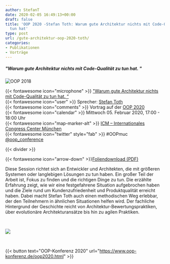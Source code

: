 ```yaml
---
author: StefanT
date: 2020-02-05 16:49:13+00:00
draft: false
title: 'OOP 2020 -Stefan Toth: Warum gute Architektur nichts mit Code-Qualität zu
  tun hat'
type: post
url: /gute-architektur-oop-2020-toth/
categories:
- Publikationen
- Vorträge
---
```


##### "Warum gute Architektur nichts mit Code-Qualität zu tun hat. "









![OOP 2018](https://www.embarc.de/wp-content/uploads/2017/09/logo-sub-title_oop.png)















{{< fontawesome icon="microphone" >}} ["Warum gute Architektur nichts mit Code-Qualität zu tun hat. “](https://www.oop-konferenz.de/oop2020/programm/konferenzprogramm/sessiondetails/action/detail/session/mi-24-5/title/warum-gute-architektur-nichts-mit-code-qualitaet-zu-tun-hat.html)  
{{< fontawesome icon="user" >}} Sprecher: [Stefan Toth](https://www.embarc.de/stefan-toth/)  
{{< fontawesome icon="comments" >}} Vortrag auf der [OOP 2020](https://www.oop-konferenz.de/oop2020.html)  
{{< fontawesome icon="calendar" >}} Mittwoch 05. Februar 2020, 17:00 - 18:00 Uhr  
{{< fontawesome icon="map-marker-alt" >}} [ICM – Internationales Congress Center München](https://www.oop-konferenz.de/oop2020/service/anreise-hotel/location.html)  
{{< fontawesome icon="twitter" style="fab" >}} #OOPmuc [@oop_conference](https://twitter.com/oop_conference)





{{< divider >}}




{{< fontawesome icon="arrow-down" >}}[Foliendownload (PDF)](https://www.embarc.de/wp-content/uploads/2020/02/OOP_2020_Toth_deploy2.pdf)












Diese Session richtet sich an Entwickler und Architekten, die mit größeren Systemen oder langlebigen Lösungen zu tun haben. Ein großer Teil der Arbeit ist, Fokus zu finden und die richtigen Dinge zu tun. Die erzählte Erfahrung zeigt, wie wir eine festgefahrene Situation aufgebrochen haben und die Ziele rund um Kundenzufriedenheit und Produktqualität erreicht haben. Dabei macht Stefan Toth auch einen methodischen Weg erlebbar, der den Teilnehmern in ähnlichen Situationen helfen wird. Der fachliche Hintergrund der Geschichte reicht von Architektur-Bewertungspraktiken, über evolutionäre Architekturansätze bis hin zu agilen Praktiken.




 




[![](https://www.embarc.de/wp-content/uploads/2020/02/slides_OOP2020_toth_download.png)
](https://www.embarc.de/wp-content/uploads/2020/02/OOP_2020_Toth_deploy2.pdf)




 







{{< button text="OOP-Konferenz 2020" url="https://www.oop-konferenz.de/oop2020.html" >}}





 





